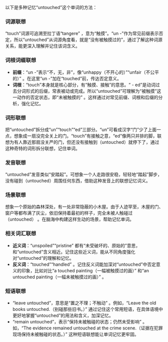 以下是多种记忆“untouched”这个单词的方法：

### 词源联想
“touch”词源可追溯至拉丁语“tangere” ，意为“触摸”。“un -”作为常见前缀表示否定，所以“untouched”从词源角度看，就是“没有被触摸过的”，通过了解这种词源关系，能更深入理解并记住该词含义。

### 词根词缀联想
 - **前缀**：“un -”表示“不，无，非”，像“unhappy（不开心的）”“unfair（不公平的）” 。在这里“un -”加在“touched”前，传达否定意义。
 - **词根**：“touch”本身就是核心部分，有“触摸、接触”的意思。“ - ed”是动词过去分词形式的后缀，常表被动或完成。所以“untouched”可理解为“被触摸”这一动作的否定状态，即“未被触摸的” 。这样通过对常见前缀、词根和后缀的分析，强化记忆。

### 词形联想
把“untouched”拆分成“un”“touch”“ed”三部分。“un”可看成汉字“门”少了上面一点，想象成一扇没完全关上的门。“touch”有接触之意，“ed”像两只并排的脚，联想为有人靠近那扇没关严的门，但还没有接触到（untouched）就停下了，通过这种奇特的词形拆分联想，记住单词。

### 发音联想
“untouched”发音类似“安踏起”。可想象一个人走路很安稳，轻轻地“踏起”脚步，没有碰到（untouched）周围任何东西，借助这种发音上的联想记忆词义。

### 场景联想
想象一个原始的森林深处，有一处非常隐蔽的小木屋。由于人迹罕至，木屋的门、窗户等都布满了灰尘，依旧保持着最初的样子，完全未被人触碰过（untouched） 。在脑海中构建这样生动的场景，帮助记忆单词。

### 相关词汇联想
 - **近义词**：“unspoiled”“pristine” 都有“未受破坏的、原始的”意思，和“untouched”含义相近。记住这些近义词，能从不同角度强化对“untouched”的理解和记忆。
 - **反义词**：“touched”“handled” 。记住反义词能加深对“untouched”中否定意义的印象，比如对比“a touched painting（一幅被触摸过的画）” 和“an untouched painting（一幅未被触摸过的画）” 。

### 短语联想
 - “leave untouched”，意思是“置之不理；不触动” 。例如，“Leave the old books untouched.（别碰那些旧书。）” 通过记住这个常用短语，在具体语境中更好地掌握“untouched”的用法和含义，加深记忆。 
 - “remain untouched”，表示“保持未被触碰的状态；仍然未受影响” 。如，“The evidence remained untouched at the crime scene.（证据在犯罪现场保持未被触碰的状态。）” 这种短语联想能让单词记忆更牢固。 